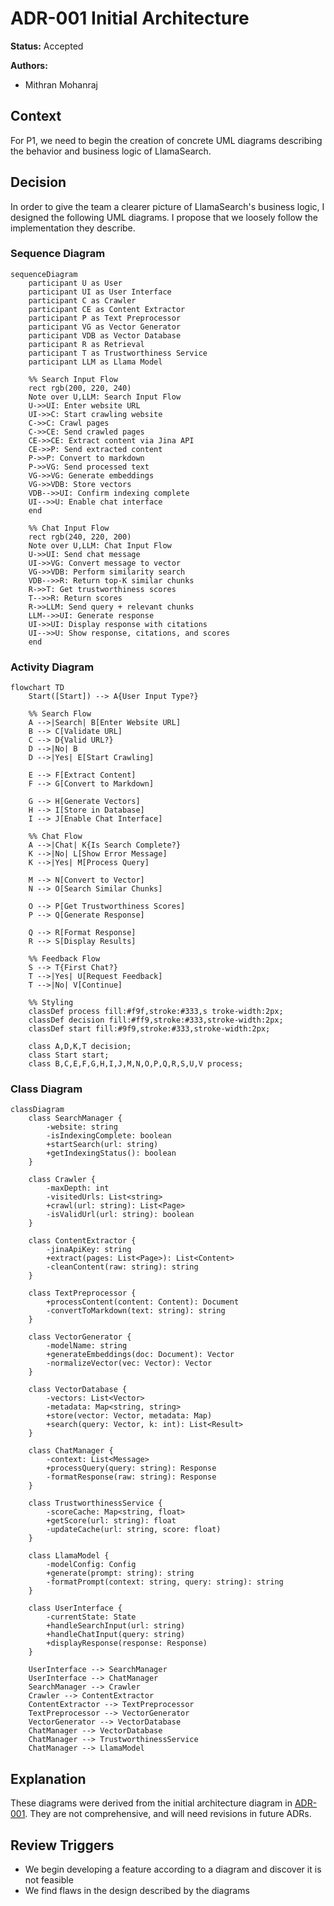 # ADR-001 Initial Architecture
**Status:** Accepted

**Authors:**

- Mithran Mohanraj

## Context

For P1, we need to begin the creation of concrete UML diagrams describing the behavior and business logic of LlamaSearch.

## Decision

In order to give the team a clearer picture of LlamaSearch's business logic, I designed the following UML diagrams. I propose that we loosely follow the implementation they describe.

### Sequence Diagram
```mermaid
sequenceDiagram
    participant U as User
    participant UI as User Interface
    participant C as Crawler
    participant CE as Content Extractor
    participant P as Text Preprocessor
    participant VG as Vector Generator
    participant VDB as Vector Database
    participant R as Retrieval
    participant T as Trustworthiness Service
    participant LLM as Llama Model
    
    %% Search Input Flow
    rect rgb(200, 220, 240)
    Note over U,LLM: Search Input Flow
    U->>UI: Enter website URL
    UI->>C: Start crawling website
    C->>C: Crawl pages
    C->>CE: Send crawled pages
    CE->>CE: Extract content via Jina API
    CE->>P: Send extracted content
    P->>P: Convert to markdown
    P->>VG: Send processed text
    VG->>VG: Generate embeddings
    VG->>VDB: Store vectors
    VDB-->>UI: Confirm indexing complete
    UI-->>U: Enable chat interface
    end

    %% Chat Input Flow
    rect rgb(240, 220, 200)
    Note over U,LLM: Chat Input Flow
    U->>UI: Send chat message
    UI->>VG: Convert message to vector
    VG->>VDB: Perform similarity search
    VDB-->>R: Return top-K similar chunks
    R->>T: Get trustworthiness scores
    T-->>R: Return scores
    R->>LLM: Send query + relevant chunks
    LLM-->>UI: Generate response
    UI->>UI: Display response with citations
    UI-->>U: Show response, citations, and scores
    end
```

### Activity Diagram
```mermaid
flowchart TD
    Start([Start]) --> A{User Input Type?}
    
    %% Search Flow
    A -->|Search| B[Enter Website URL]
    B --> C[Validate URL]
    C --> D{Valid URL?}
    D -->|No| B
    D -->|Yes| E[Start Crawling]
    
    E --> F[Extract Content]
    F --> G[Convert to Markdown]
    
    G --> H[Generate Vectors]
    H --> I[Store in Database]
    I --> J[Enable Chat Interface]
    
    %% Chat Flow
    A -->|Chat| K{Is Search Complete?}
    K -->|No| L[Show Error Message]
    K -->|Yes| M[Process Query]
    
    M --> N[Convert to Vector]
    N --> O[Search Similar Chunks]
    
    O --> P[Get Trustworthiness Scores]
    P --> Q[Generate Response]
    
    Q --> R[Format Response]
    R --> S[Display Results]
    
    %% Feedback Flow
    S --> T{First Chat?}
    T -->|Yes| U[Request Feedback]
    T -->|No| V[Continue]
    
    %% Styling
    classDef process fill:#f9f,stroke:#333,s troke-width:2px;
    classDef decision fill:#ff9,stroke:#333,stroke-width:2px;
    classDef start fill:#9f9,stroke:#333,stroke-width:2px;
    
    class A,D,K,T decision;
    class Start start;
    class B,C,E,F,G,H,I,J,M,N,O,P,Q,R,S,U,V process;
```

### Class Diagram
```mermaid
classDiagram
    class SearchManager {
        -website: string
        -isIndexingComplete: boolean
        +startSearch(url: string)
        +getIndexingStatus(): boolean
    }

    class Crawler {
        -maxDepth: int
        -visitedUrls: List<string>
        +crawl(url: string): List<Page>
        -isValidUrl(url: string): boolean
    }

    class ContentExtractor {
        -jinaApiKey: string
        +extract(pages: List<Page>): List<Content>
        -cleanContent(raw: string): string
    }

    class TextPreprocessor {
        +processContent(content: Content): Document
        -convertToMarkdown(text: string): string
    }

    class VectorGenerator {
        -modelName: string
        +generateEmbeddings(doc: Document): Vector
        -normalizeVector(vec: Vector): Vector
    }

    class VectorDatabase {
        -vectors: List<Vector>
        -metadata: Map<string, string>
        +store(vector: Vector, metadata: Map)
        +search(query: Vector, k: int): List<Result>
    }

    class ChatManager {
        -context: List<Message>
        +processQuery(query: string): Response
        -formatResponse(raw: string): Response
    }

    class TrustworthinessService {
        -scoreCache: Map<string, float>
        +getScore(url: string): float
        -updateCache(url: string, score: float)
    }

    class LlamaModel {
        -modelConfig: Config
        +generate(prompt: string): string
        -formatPrompt(context: string, query: string): string
    }

    class UserInterface {
        -currentState: State
        +handleSearchInput(url: string)
        +handleChatInput(query: string)
        +displayResponse(response: Response)
    }

    UserInterface --> SearchManager
    UserInterface --> ChatManager
    SearchManager --> Crawler
    Crawler --> ContentExtractor
    ContentExtractor --> TextPreprocessor
    TextPreprocessor --> VectorGenerator
    VectorGenerator --> VectorDatabase
    ChatManager --> VectorDatabase
    ChatManager --> TrustworthinessService
    ChatManager --> LlamaModel
```

## Explanation

These diagrams were derived from the initial architecture diagram in [ADR-001](./001-initial-architecture.md). They are not comprehensive, and will need revisions in future ADRs.

## Review Triggers
- We begin developing a feature according to a diagram and discover it is not feasible
- We find flaws in the design described by the diagrams
